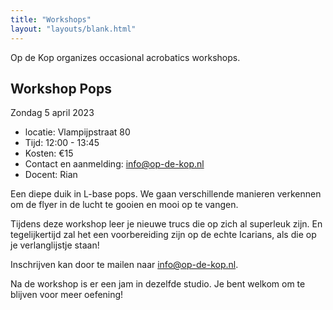 ```yaml
---
title: "Workshops"
layout: "layouts/blank.html"
---
```


Op de Kop organizes occasional acrobatics workshops.

## Workshop Pops
Zondag 5 april 2023

- locatie: Vlampijpstraat 80
- Tijd: 12:00 - 13:45
- Kosten: €15
- Contact en aanmelding: info@op-de-kop.nl
- Docent: Rian


Een diepe duik in L-base pops. We gaan verschillende manieren verkennen om de flyer in de lucht te gooien en mooi op te vangen.

Tijdens deze workshop leer je nieuwe trucs die op zich al superleuk zijn. En tegelijkertijd zal het een voorbereiding zijn op de echte Icarians, als die op je verlanglijstje staan!

Inschrijven kan door te mailen naar info@op-de-kop.nl.

Na de workshop is er een jam in dezelfde studio. Je bent welkom om te blijven voor meer oefening!
